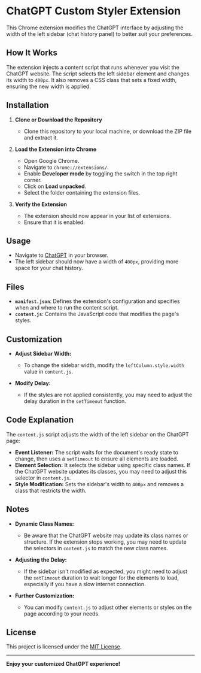 # ChatGPT Custom Styler Extension

This Chrome extension modifies the ChatGPT interface by adjusting the width of the left sidebar (chat history panel) to better suit your preferences.

## How It Works

The extension injects a content script that runs whenever you visit the ChatGPT website. The script selects the left sidebar element and changes its width to `400px`. It also removes a CSS class that sets a fixed width, ensuring the new width is applied.

## Installation

1. **Clone or Download the Repository**

   - Clone this repository to your local machine, or download the ZIP file and extract it.

2. **Load the Extension into Chrome**

   - Open Google Chrome.
   - Navigate to `chrome://extensions/`.
   - Enable **Developer mode** by toggling the switch in the top right corner.
   - Click on **Load unpacked**.
   - Select the folder containing the extension files.

3. **Verify the Extension**

   - The extension should now appear in your list of extensions.
   - Ensure that it is enabled.

## Usage

- Navigate to [ChatGPT](https://chatgpt.com/) in your browser.
- The left sidebar should now have a width of `400px`, providing more space for your chat history.

## Files

- **`manifest.json`**: Defines the extension's configuration and specifies when and where to run the content script.
- **`content.js`**: Contains the JavaScript code that modifies the page's styles.

## Customization

- **Adjust Sidebar Width:**

  - To change the sidebar width, modify the `leftColumn.style.width` value in `content.js`.

- **Modify Delay:**

  - If the styles are not applied consistently, you may need to adjust the delay duration in the `setTimeout` function.

## Code Explanation

The `content.js` script adjusts the width of the left sidebar on the ChatGPT page:

- **Event Listener:** The script waits for the document's ready state to change, then uses a `setTimeout` to ensure all elements are loaded.
- **Element Selection:** It selects the sidebar using specific class names. If the ChatGPT website updates its classes, you may need to adjust this selector in `content.js`.
- **Style Modification:** Sets the sidebar's width to `400px` and removes a class that restricts the width.

## Notes

- **Dynamic Class Names:**

  - Be aware that the ChatGPT website may update its class names or structure. If the extension stops working, you may need to update the selectors in `content.js` to match the new class names.

- **Adjusting the Delay:**

  - If the sidebar isn't modified as expected, you might need to adjust the `setTimeout` duration to wait longer for the elements to load, especially if you have a slow internet connection.

- **Further Customization:**

  - You can modify `content.js` to adjust other elements or styles on the page according to your needs.

## License

This project is licensed under the [MIT License](LICENSE).

---

**Enjoy your customized ChatGPT experience!**
